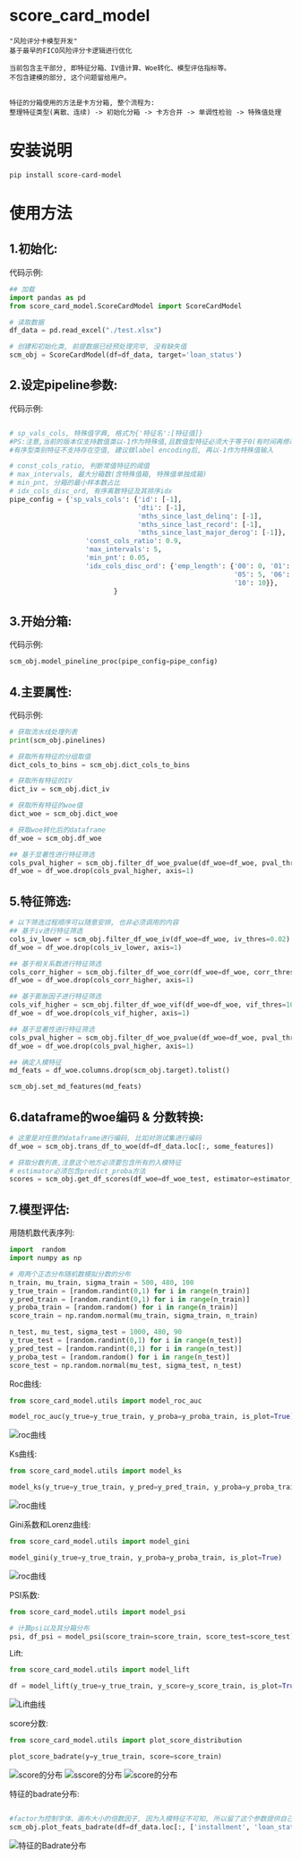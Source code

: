 score_card_model
================

    "风险评分卡模型开发" 
    基于最早的FICO风险评分卡逻辑进行优化

    当前包含主干部分, 即特征分箱、IV值计算、Woe转化、模型评估指标等。
    不包含建模的部分, 这个问题留给用户。

    
    特征的分箱使用的方法是卡方分箱, 整个流程为:
    整理特征类型(离散、连续) -> 初始化分箱 -> 卡方合并 -> 单调性检验 -> 特殊值处理 


安装说明
======

```shell
pip install score-card-model
```

使用方法
====


1.初始化:
------

代码示例:

```python
## 加载
import pandas as pd
from score_card_model.ScoreCardModel import ScoreCardModel

# 读取数据
df_data = pd.read_excel("./test.xlsx")

# 创建和初始化类, 前提数据已经预处理完毕, 没有缺失值
scm_obj = ScoreCardModel(df=df_data, target='loan_status')

```

2.设定pipeline参数:
---------------

代码示例:

```python

# sp_vals_cols, 特殊值字典, 格式为{'特征名':[特征值]}
#PS:注意,当前的版本仅支持数值类以-1作为特殊值,且数值型特征必须大于等于0(有时间再修改)
#有序型类别特征不支持存在空值, 建议做label encoding后, 再以-1作为特殊值输入

# const_cols_ratio, 判断常值特征的阈值
# max_intervals, 最大分箱数(含特殊值箱, 特殊值单独成箱)
# min_pnt, 分箱的最小样本数占比
# idx_cols_disc_ord, 有序离散特征及其排序idx
pipe_config = {'sp_vals_cols': {'id': [-1], 
                                'dti': [-1],
                                'mths_since_last_delinq': [-1],
                                'mths_since_last_record': [-1],
                                'mths_since_last_major_derog': [-1]},
                   'const_cols_ratio': 0.9,
                   'max_intervals': 5,
                   'min_pnt': 0.05,
                   'idx_cols_disc_ord': {'emp_length': {'00': 0, '01': 1, '02': 2, '03': 3, '04': 4,
                                                        '05': 5, '06': 6, '07': 7, '08': 8, '09': 9,
                                                        '10': 10}},
                          }
```

3.开始分箱:
-------

代码示例:

```python
scm_obj.model_pineline_proc(pipe_config=pipe_config)

```

4.主要属性:
-------

代码示例:

```python
# 获取流水线处理列表
print(scm_obj.pinelines)

# 获取所有特征的分组取值
dict_cols_to_bins = scm_obj.dict_cols_to_bins

# 获取所有特征的IV
dict_iv = scm_obj.dict_iv

# 获取所有特征的woe值
dict_woe = scm_obj.dict_woe

# 获取woe转化后的dataframe
df_woe = scm_obj.df_woe

## 基于显著性进行特征筛选
cols_pval_higher = scm_obj.filter_df_woe_pvalue(df_woe=df_woe, pval_thres=0.05)
df_woe = df_woe.drop(cols_pval_higher, axis=1)

```

5.特征筛选:
--------
```python
# 以下筛选过程顺序可以随意安排, 也非必须调用的内容
## 基于iv进行特征筛选
cols_iv_lower = scm_obj.filter_df_woe_iv(df_woe=df_woe, iv_thres=0.02)
df_woe = df_woe.drop(cols_iv_lower, axis=1)

## 基于相关系数进行特征筛选
cols_corr_higher = scm_obj.filter_df_woe_corr(df_woe=df_woe, corr_thres=0.7)
df_woe = df_woe.drop(cols_corr_higher, axis=1)

## 基于膨胀因子进行特征筛选
cols_vif_higher = scm_obj.filter_df_woe_vif(df_woe=df_woe, vif_thres=10)
df_woe = df_woe.drop(cols_vif_higher, axis=1)

## 基于显著性进行特征筛选
cols_pval_higher = scm_obj.filter_df_woe_pvalue(df_woe=df_woe, pval_thres=0.05)
df_woe = df_woe.drop(cols_pval_higher, axis=1)

## 确定入模特征
md_feats = df_woe.columns.drop(scm_obj.target).tolist()

scm_obj.set_md_features(md_feats)

```

6.dataframe的woe编码 & 分数转换:
-------------------
```python
# 这里是对任意的dataframe进行编码, 比如对测试集进行编码
df_woe = scm_obj.trans_df_to_woe(df=df_data.loc[:, some_features])

# 获取分数列表,注意这个地方必须要包含所有的入模特征
# estimator必须包含predict_proba方法
scores = scm_obj.get_df_scores(df_woe=df_woe_test, estimator=estimator_already_fitted)

```


7.模型评估:
--------
用随机数代表序列:
```python
import  random
import numpy as np

# 用两个正态分布随机数模拟分数的分布
n_train, mu_train, sigma_train = 500, 480, 100
y_true_train = [random.randint(0,1) for i in range(n_train)]
y_pred_train = [random.randint(0,1) for i in range(n_train)]
y_proba_train = [random.random() for i in range(n_train)]
score_train = np.random.normal(mu_train, sigma_train, n_train)

n_test, mu_test, sigma_test = 1000, 480, 90
y_true_test = [random.randint(0,1) for i in range(n_test)]
y_pred_test = [random.randint(0,1) for i in range(n_test)]
y_proba_test = [random.random() for i in range(n_test)]
score_test = np.random.normal(mu_test, sigma_test, n_test)

```

Roc曲线:
```python
from score_card_model.utils import model_roc_auc

model_roc_auc(y_true=y_true_train, y_proba=y_proba_train, is_plot=True)
```

![roc曲线](https://github.com/skykiseki/score_card_model/blob/main/pics/model_roc_auc.png)


Ks曲线:
```python
from score_card_model.utils import model_ks

model_ks(y_true=y_true_train, y_pred=y_pred_train, y_proba=y_proba_train, is_plot=True)
```

![roc曲线](https://github.com/skykiseki/score_card_model/blob/main/pics/model_ks.png)


Gini系数和Lorenz曲线:
```python
from score_card_model.utils import model_gini

model_gini(y_true=y_true_train, y_proba=y_proba_train, is_plot=True)
```

![roc曲线](https://github.com/skykiseki/score_card_model/blob/main/pics/model_gini.png)


PSI系数:
```python
from score_card_model.utils import model_psi

# 计算psi以及其分箱分布
psi, df_psi = model_psi(score_train=score_train, score_test=score_test)
```

Lift:
```python
from score_card_model.utils import model_lift

df = model_lift(y_true=y_true_train, y_score=y_score_train, is_plot=True)
```
![Lift曲线](https://github.com/skykiseki/score_card_model/blob/main/pics/model_lift.png)



score分数:

```python
from score_card_model.utils import plot_score_distribution

plot_score_badrate(y=y_true_train, score=score_train)
```
![score的分布](https://github.com/skykiseki/score_card_model/blob/main/pics/plot_score_distribution_1.png)
![sscore的分布](https://github.com/skykiseki/score_card_model/blob/main/pics/plot_score_distribution_2.png)
![score的分布](https://github.com/skykiseki/score_card_model/blob/main/pics/plot_score_distribution_3.png)


特征的badrate分布:

```python

#factor为控制字体、画布大小的倍数因子, 因为入模特征不可知, 所以留了这个参数提供自己调节
scm_obj.plot_feats_badrate(df=df_data.loc[:, ['installment', 'loan_status'] ], factor=1.5)

```
![特征的Badrate分布](https://github.com/skykiseki/score_card_model/blob/main/pics/plot_feats_badrate.png)
